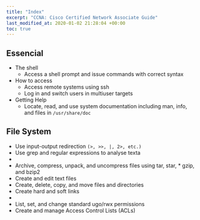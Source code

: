 ```yaml
---
title: "Index"
excerpt: "CCNA: Cisco Certified Network Associate Guide"
last_modified_at: 2020-01-02 21:28:04 +00:00
toc: true
---
```


## Essencial
* The shell
  - Access a shell prompt and issue commands with correct syntax
* How to access
  * Access remote systems using ssh
  * Log in and switch users in multiuser targets
* Getting Help
  - Locate, read, and use system documentation including man, info, and files in `/usr/share/doc`

## File System
* Use input-output redirection `(>, >>, |, 2>, etc.)`
* Use grep and regular expressions to analyse texta
*
* Archive, compress, unpack, and uncompress files using tar, star, * gzip, and bzip2
* Create and edit text files
* Create, delete, copy, and move files and directories
* Create hard and soft links
*
* List, set, and change standard ugo/rwx permissions
* Create and manage Access Control Lists (ACLs)
